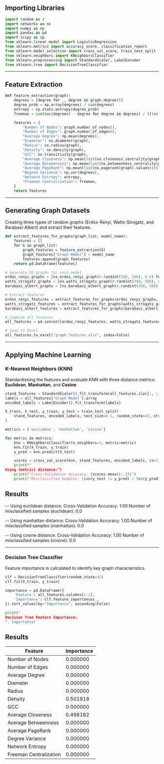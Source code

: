 ## Importing Libraries

```python
import random as r
import networkx as nx
import numpy as np
import pandas as pd
import scipy as sp
from sklearn.linear_model import LogisticRegression
from sklearn.metrics import accuracy_score, classification_report
from sklearn.model_selection import cross_val_score, train_test_split
from sklearn.neighbors import KNeighborsClassifier
from sklearn.preprocessing import StandardScaler, LabelEncoder
from sklearn.tree import DecisionTreeClassifier
```

---

## Feature Extraction


```python
def feature_extraction(graph):
    degrees = [degree for _, degree in graph.degree()]
    degree_prob = np.array(degrees) / sum(degrees)
    entropy = sp.stats.entropy(degree_prob)
    freeman = sum(max(degrees) - degree for degree in degrees) / ((len(graph) - 1) * (len(graph) - 2))

    features = {
        "Number of Nodes": graph.number_of_nodes(),
        "Number of Edges": graph.number_of_edges(),
        "Average Degree": np.mean(degrees),
        "Diameter": nx.diameter(graph),
        "Radius": nx.radius(graph),
        "Density": nx.density(graph),
        "GCC": nx.transitivity(graph),
        "Average Closeness": np.mean(list(nx.closeness_centrality(graph).values())),
        "Average Betweenness": np.mean(list(nx.betweenness_centrality(graph).values())),
        "Average PageRank": np.mean(list(nx.pagerank(graph).values())),
        "Degree Variance": np.var(degrees),
        "Network Entropy": entropy,
        "Freeman Centralization": freeman,
    }
    return features
```

---

## Generating Graph Datasets

Creating three types of random graphs (Erdos-Renyi, Watts-Strogatz, and Barabasi-Albert) and extract their features.

```python
def extract_features_for_graphs(graph_list, model_name):
    features = []
    for G in graph_list:
        graph_features = feature_extraction(G)
        graph_features["Graph Model"] = model_name
        features.append(graph_features)
    return pd.DataFrame(features)

# Generate 50 graphs for each model
erdos_renyi_graphs = [nx.erdos_renyi_graph(r.randint(300, 500), 0.6) for _ in range(50)]
watts_strogatz_graphs = [nx.watts_strogatz_graph(r.randint(300, 500), r.choice(range(4, 20, 2)), r.uniform(0.5, 0.7)) for _ in range(50)]
barabasi_albert_graphs = [nx.barabasi_albert_graph(r.randint(300, 500), r.randint(10, 90)) for _ in range(50)]

# Extract features
erdos_renyi_features = extract_features_for_graphs(erdos_renyi_graphs, "Erdos-Renyi")
watts_strogatz_features = extract_features_for_graphs(watts_strogatz_graphs, "Watts-Strogatz")
barabasi_albert_features = extract_features_for_graphs(barabasi_albert_graphs, "Barabasi-Albert")

# Combine all features
all_features = pd.concat([erdos_renyi_features, watts_strogatz_features, barabasi_albert_features], ignore_index=True)

# Save to Excel
all_features.to_excel("graph_features.xlsx", index=False)
```

---

## Applying Machine Learning

### K-Nearest Neighbors (KNN)

Standardizeing the features and evaluate KNN with three distance metrics: **Euclidean**, **Manhattan**, and **Cosine**.

```python
stand_features = StandardScaler().fit_transform(all_features.iloc[:, :-1].values)
labels = all_features["Graph Model"].array
encoded_labels = LabelEncoder().fit_transform(labels)

X_train, X_test, y_train, y_test = train_test_split(
    stand_features, encoded_labels, test_size=0.1, random_state=42, stratify=encoded_labels
)

metrics = ['euclidean', 'manhattan', 'cosine']

for metric in metrics:
    knn = KNeighborsClassifier(n_neighbors=3, metric=metric)
    knn.fit(X_train, y_train)
    y_pred = knn.predict(X_test)

    scores = cross_val_score(knn, stand_features, encoded_labels, cv=5)
    print(f"
Using {metric} distance:")
    print(f"Cross-Validation Accuracy: {scores.mean():.2f}")
    print(f"Misclassified Samples: {sum(y_test != y_pred) / len(y_pred):.2f}")
```
## Results
-- Using euclidean distance:
Cross-Validation Accuracy: 1.00
Number of misclassified samples (euclidean): 0.0

-- Using manhattan distance:
Cross-Validation Accuracy: 1.00
Number of misclassified samples (manhattan): 0.0

-- Using cosine distance:
Cross-Validation Accuracy: 1.00
Number of misclassified samples (cosine): 0.0


---

### Decision Tree Classifier

Feature importance is calculated to identify key graph characteristics.

```python
clf = DecisionTreeClassifier(random_state=42)
clf.fit(X_train, y_train)

importance = pd.DataFrame({
    'Feature': all_features.columns[:-1],
    'Importance': clf.feature_importances_,
}).sort_values(by="Importance", ascending=False)

print("
Decision Tree Feature Importance:
", importance)
```
## Results 
| Feature                  | Importance |
|--------------------------|------------|
| Number of Nodes          | 0.000000   |
| Number of Edges          | 0.000000   |
| Average Degree           | 0.000000   |
| Diameter                  | 0.000000   |
| Radius                  | 0.000000   |
| Density                 | 0.501818   |
| GCC                     | 0.000000   |
| Average Closeness       | 0.498182   |
| Average Betweenness     | 0.000000   |
| Average PageRank        | 0.000000   |
| Degree Variance         | 0.000000   |
| Network Entropy         | 0.000000   |
| Freeman Centralization  | 0.000000   |

